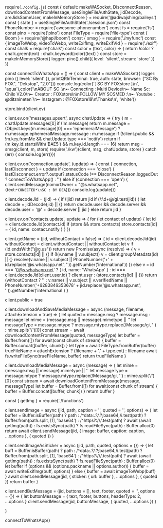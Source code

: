 require(`./config.js`)
const { default: makeWASocket, DisconnectReason, downloadContentFromMessage, useSingleFileAuthState, jidDecode, areJidsSameUser, makeInMemoryStore } = require('@adiwajshing/baileys')
const { state } = useSingleFileAuthState('./session.json')
const PhoneNumber = require('awesome-phonenumber')
const fs = require('fs')
const pino = require('pino')
const FileType = require('file-type')
const { Boom } = require('@hapi/boom')
const { smsg } = require('./myfunc')
const { imageToWebp, videoToWebp, writeExifImg, writeExifVid } = require('./exif')
const chalk = require('chalk')
const color = (text, color) => { return !color ? chalk.green(text) : chalk.keyword(color)(text) }
const store = makeInMemoryStore({ logger: pino().child({ level: 'silent', stream: 'store' }) })

const connectToWhatsApp = () => {
const client = makeWASocket({ logger: pino ({ level: 'silent' }), printQRInTerminal: true, auth: state, browser: ["SC By FOX", "Dekstop", "2.0"]})
console.log(color('[ SC BY FOXstore ]\n', 'aqua'),color('\nABOUT SC :\n➸ Connecting : Multi Device\n➸ Name Sc: Chilo V2.0\n➸ Creator : FOXstore\n\nFOLLOW MY SOSMED :\n➸ Youtube : @ditznineten`\n➸ Instagram : @FOXstore19\n\Thanks\n', 'white'))

store.bind(client.ev)

client.ev.on('messages.upsert', async chatUpdate => {
try {
m = chatUpdate.messages[0]
if (!m.message) return
m.message = (Object.keys(m.message)[0] === 'ephemeralMessage') ? m.message.ephemeralMessage.message : m.message
if (!client.public && !m.key.fromMe && chatUpdate.type === 'notify') return
if (m.key.id.startsWith('BAE5') && m.key.id.length === 16) return
msg = smsg(client, m, store)
require('./kw')(client, msg, chatUpdate, store)
} catch (err) {
console.log(err)}})

client.ev.on('connection.update', (update) => {
const { connection, lastDisconnect } = update
if (connection === 'close') { lastDisconnect.error?.output?.statusCode !== DisconnectReason.loggedOut ? connectToWhatsApp() : ''}
else if (connection === 'open') {
client.sendMessage(nomorOwner + "@s.whatsapp.net", {text:`*CONECTED*\nSC : BY DEA`})}
console.log(update)})

client.decodeJid = (jid) => {
if (!jid) return jid
if (/:\d+@/gi.test(jid)) {
let decode = jidDecode(jid) || {}
return decode.user && decode.server && decode.user + '@' + decode.server || jid
} else return jid
}

client.ev.on('contacts.update', update => {
for (let contact of update) {
let id = client.decodeJid(contact.id)
if (store && store.contacts) store.contacts[id] = { id, name: contact.notify }
}
})

client.getName = (jid, withoutContact  = false) => {
id = client.decodeJid(jid)
withoutContact = client.withoutContact || withoutContact 
let v
if (id.endsWith("@g.us")) return new Promise(async (resolve) => {
v = store.contacts[id] || {}
if (!(v.name || v.subject)) v = client.groupMetadata(id) || {}
resolve(v.name || v.subject || PhoneNumber('+' + id.replace('@s.whatsapp.net', '')).getNumber('international'))
})
else v = id === '0@s.whatsapp.net' ? {
id,
name: 'WhatsApp'
} : id === client.decodeJid(client.user.id) ?
client.user :
(store.contacts[id] || {})
return (withoutContact ? '' : v.name) || v.subject || v.verifiedName || PhoneNumber('+6283846353678' + jid.replace('@s.whatsapp.net', '')).getNumber('international')
}

client.public = true

client.downloadAndSaveMediaMessage = async (message, filename, attachExtension = true) => {
let quoted = message.msg ? message.msg : message
let mime = (message.msg || message).mimetype || ''
let messageType = message.mtype ? message.mtype.replace(/Message/gi, '') : mime.split('/')[0]
const stream = await downloadContentFromMessage(quoted, messageType)
let buffer = Buffer.from([])
for await(const chunk of stream) {
buffer = Buffer.concat([buffer, chunk])
}
let type = await FileType.fromBuffer(buffer)
trueFileName = attachExtension ? (filename + '.' + type.ext) : filename
await fs.writeFileSync(trueFileName, buffer)
return trueFileName
}

client.downloadMediaMessage = async (message) => {
let mime = (message.msg || message).mimetype || ''
let messageType = message.mtype ? message.mtype.replace(/Message/gi, '') : mime.split('/')[0]
const stream = await downloadContentFromMessage(message, messageType)
let buffer = Buffer.from([])
for await(const chunk of stream) {
buffer = Buffer.concat([buffer, chunk])
}
return buffer
}

const { getImg } = require('./functions')

client.sendImage = async (jid, path, caption = '', quoted = '', options) => {
let buffer = Buffer.isBuffer(path) ? path : /^data:.*?\/.*?;base64,/i.test(path) ? Buffer.from(path.split`,`[1], 'base64') : /^https?:\/\//.test(path) ? await (await getImg(path)) : fs.existsSync(path) ? fs.readFileSync(path) : Buffer.alloc(0)
return await client.sendMessage(jid, { image: buffer, caption: caption, ...options }, { quoted })
}

client.sendImageAsSticker = async (jid, path, quoted, options = {}) => {
let buff = Buffer.isBuffer(path) ? path : /^data:.*?\/.*?;base64,/i.test(path) ? Buffer.from(path.split`,`[1], 'base64') : /^https?:\/\//.test(path) ? await (await getImg(path)) : fs.existsSync(path) ? fs.readFileSync(path) : Buffer.alloc(0)
let buffer
if (options && (options.packname || options.author)) {
buffer = await writeExifImg(buff, options)
} else {
buffer = await imageToWebp(buff)
}
await client.sendMessage(jid, { sticker: { url: buffer }, ...options }, { quoted })
return buffer
}

client.sendButMessage = (jid, buttons = [], text, footer, quoted = '', options = {}) => {
let buttonMessage = {
text,
footer,
buttons,
headerType: 2,
...options
}
client.sendMessage(jid, buttonMessage, { quoted, ...options })
}

}

connectToWhatsApp()
